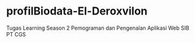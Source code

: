 # profilBiodata-El-Deroxvilon
Tugas Learning Season 2 Pemograman dan Pengenalan Aplikasi Web SIB PT CGS
